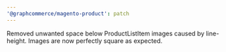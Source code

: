 ```yaml
---
'@graphcommerce/magento-product': patch
---
```


Removed unwanted space below ProductListItem images caused by line-height. Images are now perfectly square as expected.
